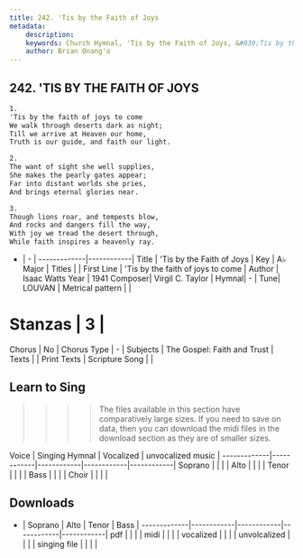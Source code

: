 ```yaml
---
title: 242. 'Tis by the Faith of Joys
metadata:
    description: 
    keywords: Church Hymnal, 'Tis by the Faith of Joys, &#039;Tis by the faith of joys to come, 
    author: Brian Onang'o
---
```



## 242. 'TIS BY THE FAITH OF JOYS

```txt
1.
'Tis by the faith of joys to come 
We walk through deserts dark as night; 
Till we arrive at Heaven our home, 
Truth is our guide, and faith our light. 

2.
The want of sight she well supplies, 
She makes the pearly gates appear; 
Far into distant worlds she pries, 
And brings eternal glories near. 

3.
Though lions roar, and tempests blow, 
And rocks and dangers fill the way, 
With joy we tread the desert through, 
While faith inspires a heavenly ray.

```

- |   -  |
-------------|------------|
Title | 'Tis by the Faith of Joys |
Key | A♭ Major |
Titles |  |
First Line | &#039;Tis by the faith of joys to come |
Author | Isaac Watts
Year | 1941
Composer| Virgil C. Taylor |
Hymnal|  - |
Tune| LOUVAN |
Metrical pattern | |
# Stanzas | 3 |
Chorus | No |
Chorus Type | - |
Subjects | The Gospel: Faith and Trust |
Texts |  |
Print Texts | 
Scripture Song |  |
  
## Learn to Sing

>>>> The files available in this section have comparatively large sizes. If you need to save on data, then you can download the midi files in the download section as they are of smaller sizes.

Voice |  Singing Hymnal | Vocalized | unvocalized music |
-------------|------------|------------|------------|------------|
Soprano | | | |
Alto | | | |
Tenor | | | |
Bass | | | |
Choir | | | |

## Downloads

- |  Soprano | Alto | Tenor | Bass |
-------------|------------|------------|------------|------------|
pdf | | | |
midi | | | |
vocalized | | | |
unvolcalized | | | |
singing file | | | |
  